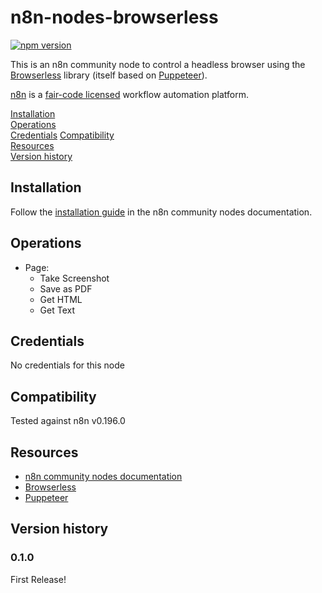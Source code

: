 # n8n-nodes-browserless

[![npm version](https://badge.fury.io/js/n8n-nodes-browserless.svg)](https://badge.fury.io/js/@oneacrefund%2Fn8n-nodes-browserless)

This is an n8n community node to control a headless browser using the [Browserless](https://browserless.js.org) library (itself based on [Puppeteer](https://pptr.dev)).

[n8n](https://n8n.io/) is a [fair-code licensed](https://docs.n8n.io/reference/license/) workflow automation platform.

[Installation](#installation)  
[Operations](#operations)  
[Credentials](#credentials)
[Compatibility](#compatibility)  
[Resources](#resources)  
[Version history](#version-history)

## Installation

Follow the [installation guide](https://docs.n8n.io/integrations/community-nodes/installation/) in the n8n community nodes documentation.

## Operations

* Page:
  * Take Screenshot
  * Save as PDF
  * Get HTML
  * Get Text

## Credentials

No credentials for this node

## Compatibility

Tested against n8n v0.196.0

## Resources

* [n8n community nodes documentation](https://docs.n8n.io/integrations/community-nodes/)
* [Browserless](https://browserless.js.org)
* [Puppeteer](https://pptr.dev)

## Version history

### 0.1.0

First Release!
